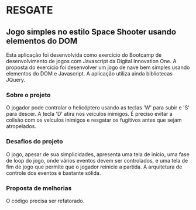 # RESGATE
## Jogo simples no estilo Space Shooter usando elementos do DOM
Esta aplicação foi desenvolvida como exercício do Bootcamp de desenvolvimento de jogos com Javascript da Digital Innovation One. 
A proposta do exercício foi desenvolver um jogo de nave bem simples usando elementos do DOM e Javascript. A aplicação utiliza ainda bibliotecas JQuery.

### Sobre o projeto
O jogador pode controlar o helicóptero usando as teclas 'W' para subir e 'S' para descer. A tecla 'D' atira nos veículos inimigos.
É preciso evitar a colisão com os veículos inimigos e resgatar os fugitivos antes que sejam atropelados. 

### Desafios do projeto
O jogo, apesar de sua simplicidades, apresenta uma tela de início, uma fase de loop do jogo, onde vários eventos devem ser controlados, e uma tela de fim de jogo que permite que o jogador reinicie a partida.
A arquitetura de controle dos eventos é bastante sólida.

### Proposta de melhorias
O código precisa ser refatorado.
